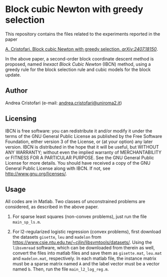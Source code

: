 # Block cubic Newton with greedy selection

This repository contains the files related to the experiments reported in the paper

[A. Cristofari. Block cubic Newton with greedy selection. _arXiv:2407.18150_](https://arxiv.org/abs/2407.18150).

In the above paper, a second-order block coordinate descent method is proposed, named _Inexact Block Cubic Newton_ (IBCN) method,
using a greedy rule for the block selection rule and cubic models for the block update.

## Author

Andrea Cristofari (e-mail: [andrea.cristofari@uniroma2.it](mailto:andrea.cristofari@uniroma2.it))

## Licensing

IBCN is free software: you can redistribute it and/or modify
it under the terms of the GNU General Public License as published by
the Free Software Foundation, either version 3 of the License, or
(at your option) any later version.
IBCN is distributed in the hope that it will be useful,
but WITHOUT ANY WARRANTY; without even the implied warranty of
MERCHANTABILITY or FITNESS FOR A PARTICULAR PURPOSE. See the
GNU General Public License for more details.
You should have received a copy of the GNU General Public License
along with IBCN. If not, see <http://www.gnu.org/licenses/>.

## Usage

All codes are in Matlab. Two classes of unconstrained problems are considered, as described in the above paper.

1. For sparse least squares (non-convex problems), just run the file `main_sp_ls.m`.

2. For l2-regularized logistic regression (convex problems), first download the datasets `gisette`, `leu` and `madelon`
   from <https://www.csie.ntu.edu.tw/~cjlin/libsvmtools/datasets/>. Using the `libsvmread` software, which can be downloaded from therein as well,
   convert the files into matlab files and save them as `gisette.mat`, `leu.mat` and `madelon.mat`, respectively.
   In each matlab file, the instance matrix must be a sparse matrix named `A` and the label vector must be a vector named `b`.
   Then, run the file `main_l2_log_reg.m`.